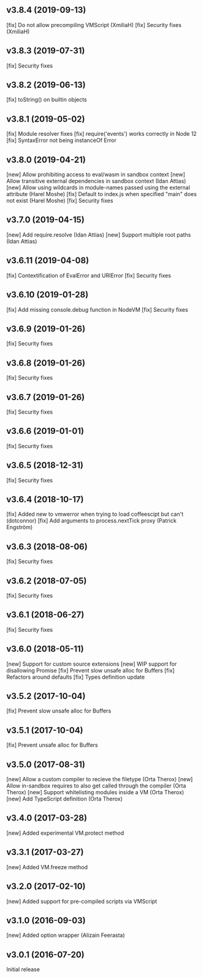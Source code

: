 v3.8.4 (2019-09-13)
-------------------
[fix] Do not allow precompiling VMScript (XmiliaH)
[fix] Security fixes (XmiliaH)

v3.8.3 (2019-07-31)
-------------------
[fix] Security fixes

v3.8.2 (2019-06-13)
-------------------
[fix] toString() on builtin objects

v3.8.1 (2019-05-02)
-------------------
[fix] Module resolver fixes
[fix] require('events') works correctly in Node 12
[fix] SyntaxError not being instanceOf Error

v3.8.0 (2019-04-21)
-------------------
[new] Allow prohibiting access to eval/wasm in sandbox context
[new] Allow transitive external dependencies in sandbox context (Idan Attias)
[new] Allow using wildcards in module-names passed using the external attribute (Harel Moshe)
[fix] Default to index.js when specified "main" does not exist (Harel Moshe)
[fix] Security fixes

v3.7.0 (2019-04-15)
-------------------
[new] Add require.resolve (Idan Attias)
[new] Support multiple root paths (Idan Attias)

v3.6.11 (2019-04-08)
-------------------
[fix] Contextification of EvalError and URIError
[fix] Security fixes

v3.6.10 (2019-01-28)
-------------------
[fix] Add missing console.debug function in NodeVM
[fix] Security fixes

v3.6.9 (2019-01-26)
-------------------
[fix] Security fixes

v3.6.8 (2019-01-26)
-------------------
[fix] Security fixes

v3.6.7 (2019-01-26)
-------------------
[fix] Security fixes

v3.6.6 (2019-01-01)
-------------------
[fix] Security fixes

v3.6.5 (2018-12-31)
-------------------
[fix] Security fixes

v3.6.4 (2018-10-17)
-------------------
[fix] Added new to vmwerror when trying to load coffeescipt but can't (dotconnor)
[fix] Add arguments to process.nextTick proxy (Patrick Engström)

v3.6.3 (2018-08-06)
-------------------
[fix] Security fixes

v3.6.2 (2018-07-05)
-------------------
[fix] Security fixes

v3.6.1 (2018-06-27)
-------------------
[fix] Security fixes

v3.6.0 (2018-05-11)
-------------------
[new] Support for custom source extensions
[new] WIP support for disallowing Promise
[fix] Prevent slow unsafe alloc for Buffers
[fix] Refactors around defaults
[fix] Types definition update

v3.5.2 (2017-10-04)
-------------------
[fix] Prevent slow unsafe alloc for Buffers

v3.5.1 (2017-10-04)
-------------------
[fix] Prevent unsafe alloc for Buffers

v3.5.0 (2017-08-31)
-------------------
[new] Allow a custom compiler to recieve the filetype (Orta Therox)
[new] Allow in-sandbox requires to also get called through the compiler (Orta Therox)
[new] Support whitelisting modules inside a VM (Orta Therox)
[new] Add TypeScript definition (Orta Therox)

v3.4.0 (2017-03-28)
-------------------
[new] Added experimental VM.protect method

v3.3.1 (2017-03-27)
-------------------
[new] Added VM.freeze method

v3.2.0 (2017-02-10)
-------------------
[new] Added support for pre-compiled scripts via VMScript

v3.1.0 (2016-09-03)
-------------------
[new] Added option wrapper (Alizain Feerasta)

v3.0.1 (2016-07-20)
-------------------
Initial release
